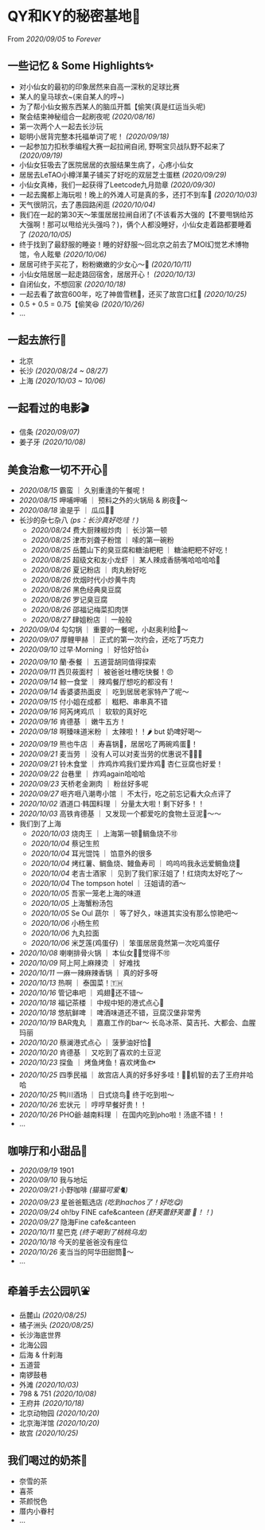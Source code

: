 # QY和KY的秘密基地🧡
From _2020/09/05_ to _Forever_

## 一些记忆 & Some Highlights✨
- 对小仙女的最初的印象居然来自高一深秋的足球比赛
- 某人的皇马球衣~(来自某人的哼~)
- 为了帮小仙女搬东西某人的脑瓜开瓢【偷笑(真是红运当头呢)
- 聚会结束神秘组合一起刷夜呢 _(2020/08/16)_
- 第一次两个人一起去长沙玩
- 聪明小居背完整本托福单词了呢！ _(2020/09/18)_
- 一起参加力扣秋季编程大赛一起拉闸自闭, 野啊宝贝战队野不起来了 _(2020/09/19)_
- 小仙女狂吸去了医院居居的衣服结果生病了，心疼小仙女
- 居居去LeTAO小樽洋菓子铺买了好吃的双层芝士蛋糕 _(2020/09/29)_
- 小仙女真棒，我们一起获得了Leetcode九月勋章 _(2020/09/30)_
- 一起去魔都上海玩啦！晚上的外滩人可是真的多，还打不到车🚗 _(2020/10/03)_
- 天气很阴沉，去了愚园路闲逛  _(2020/10/04)_
- 我们在一起的第30天～笨蛋居居拉闸自闭了(不该看苏大强的【不要甩锅给苏大强啊！那可以甩给光头强吗？)，俩个人都没睡好，小仙女走着路都要睡着了 _(2020/10/05)_
- 终于找到了最舒服的睡姿！睡的好舒服～回北京之前去了MOI幻觉艺术博物馆，令人眩晕 _(2020/10/06)_
- 居居可终于买花了，粉粉嫩嫩的少女心～💐 _(2020/10/11)_
- 小仙女陪居居一起走路回宿舍，居居开心！ _(2020/10/13)_
- 自闭仙女，不想回家 _(2020/10/18)_
- 一起去看了故宫600年，吃了神兽雪糕🍦，还买了故宫口红💄 _(2020/10/25)_
- 0.5 + 0.5 = 0.75【偷笑😆 _(2020/10/26)_
- ...

## 一起去旅行🧳
- 北京
- 长沙 _(2020/08/24 ~ 08/27)_
- 上海 _(2020/10/03 ~ 10/06)_

## 一起看过的电影🎬
- 信条 _(2020/09/07)_
- 姜子牙 _(2020/10/08)_

## 美食治愈一切不开心🍜
- _2020/08/15_ 霸蛮 ｜ 久别重逢的午餐呢！
- _2020/08/15_ 呷哺呷哺 ｜ 预料之外的火锅局 & 刷夜🍺～
- _2020/08/18_ 渝是乎 ｜ 瓜瓜🍉🍉
- 长沙的杂七杂八 _(ps：长沙真好吃哇！)_
  - _2020/08/24_ 费大厨辣椒炒肉 ｜ 长沙第一顿 
  - _2020/08/25_ 津市刘聋子粉馆 ｜ 嗦的第一碗粉
  - _2020/08/25_ 岳麓山下的臭豆腐和糖油粑粑 ｜ 糖油粑粑不好吃！
  - _2020/08/25_ 超级文和友小龙虾 ｜ 某人辣成香肠嘴哈哈哈哈🦞
  - _2020/08/26_ 夏记粉店 ｜ 肉丸粉好吃
  - _2020/08/26_ 炊烟时代小炒黄牛肉 
  - _2020/08/26_ 黑色经典臭豆腐 
  - _2020/08/26_ 罗记臭豆腐 
  - _2020/08/26_ 邵福记梅菜扣肉饼 
  - _2020/08/27_ 肆姐粉店 ｜ 一般般 
- _2020/09/04_ 勾勾锅 ｜ 重要的一餐呢，小赵奥利给💪～
- _2020/09/07_ 厚鲤甲赫 ｜ 正式的第一次约会，还吃了巧克力
- _2020/09/10_ 过早·Morning ｜ 好恰好恰👍
- _2020/09/10_ 蘭·泰餐 ｜ 五道营胡同值得探索
- _2020/09/11_ 西贝莜面村 ｜ 被爸爸吐槽吃快餐！😠
- _2020/09/14_ 鲸一食堂 ｜ 辣鸡餐厅想吃的都没有！
- _2020/09/14_ 香婆婆热面皮 ｜ 吃到居居老家特产了呢～
- _2020/09/15_ 付小姐在成都 ｜ 糍粑、串串真不错
- _2020/09/16_ 阿芮烤鸡爪 ｜ 软软的真好吃
- _2020/09/16_ 肯德基 ｜ 嫩牛五方！
- _2020/09/18_ 啊臻味道米粉 ｜ 太辣啦！！🌶️ but 奶啤好喝～
- _2020/09/19_ 熊也牛店 ｜ 寿喜锅🍲，居居吃了两碗鸡蛋🥚！
- _2020/09/21_ 麦当劳 ｜ 没有人可以对麦当劳的优惠说不🙅🙅‍♂️
- _2020/09/21_ 铃木食堂 ｜ 炸鸡炸鸡我们爱炸鸡🍗 杏仁豆腐也好爱！
- _2020/09/22_ 台巷里 ｜ 炸鸡again哈哈哈
- _2020/09/23_ 天桥老金涮肉 ｜ 粉丝好多呢
- _2020/09/27_ 咂齐咂八潮粤小馆 ｜ 不太行，吃之前忘记看大众点评了
- _2020/10/02_ 酒道口·韩国料理 ｜ 分量太大啦！剩下好多！！
- _2020/10/03_ 高铁肯德基 ｜ 又发现一个都爱吃的食物土豆泥🥔～～
- 我们到了上海
  - _2020/10/03_ 烧肉王 ｜ 上海第一顿🥩鲷鱼烧不🉑️
  - _2020/10/04_ 蔡记生煎
  - _2020/10/04_ 耳光馄饨 ｜ 馅意外的很多
  - _2020/10/04_ 烤红薯、鲷鱼烧、鳗鱼寿司 ｜ 呜呜呜我永远爱鲷鱼烧🍡
  - _2020/10/04_ 老吉士酒家 ｜ 见到了我们家汪姐了！红烧肉太好吃了～
  - _2020/10/04_ The tompson hotel ｜ 汪姐请的酒～
  - _2020/10/05_ 吾家一笼老上海的味道
  - _2020/10/05_ 上海蟹粉汤包
  - _2020/10/05_ Se Oul 蔬尔 ｜ 等了好久，味道其实没有那么惊艳吧～
  - _2020/10/06_ 小杨生煎 
  - _2020/10/06_ 九丸拉面
  - _2020/10/06_ 米芝莲(鸡蛋仔) ｜ 笨蛋居居竟然第一次吃鸡蛋仔 
- _2020/10/08_ 喇喇排骨火锅 ｜ 本仙女🧚‍♀️觉得不🉑️
- _2020/10/09_ 阿上阿上麻辣烫 ｜ 好难找
- _2020/10/11_ 一麻一辣麻辣香锅 ｜ 真的好多呀
- _2020/10/13_ 热啊 ｜ 泰国菜！🇹🇭
- _2020/10/16_ 管记串吧 ｜ 鸡翅🍗还不错～
- _2020/10/18_ 福记茶楼 ｜ 中规中矩的港式点心🥧
- _2020/10/18_ 悠航鲜啤 ｜ 啤酒味道还不错，豆腐汉堡非常秀
- _2020/10/19_ BAR鬼丸 ｜ 嘉嘉工作的bar～ 长岛冰茶、莫吉托、大都会、血腥玛丽
- _2020/10/20_ 蔡澜港式点心 ｜ 菠萝油好恰🍞
- _2020/10/20_ 肯德基 ｜ 又吃到了喜欢的土豆泥
- _2020/10/23_ 探鱼 ｜ 烤鱼烤鱼！喜欢烤鱼🐟
- _2020/10/25_ 四季民福 ｜ 故宫店人真的好多好多哇！🧚‍♀️机智的去了王府井哈哈
- _2020/10/25_ 鸭川酒场 ｜ 日式烧鸟🍢 终于吃到啦～
- _2020/10/26_ 宏状元 ｜ 哼哼早餐好贵！！
- _2020/10/26_ PHO爺·越南料理 ｜ 在国内吃到pho啦！汤底不错！！
- ...

## 咖啡厅和小甜品🍰
- _2020/09/19_ 1901
- _2020/09/10_ 我与地坛
- _2020/09/21_ 小野咖啡 _(猫猫可爱🐈)_
- _2020/09/23_ 星爸爸甄选店 _(吃到nachos了！好吃😋)_
- _2020/09/24_ oh!by FINE cafe&canteen _(舒芙蕾舒芙蕾 🍮！！)_
- _2020/09/27_ 隐海Fine cafe&canteen
- _2020/10/11_ 星巴克 _(终于喝到了桃桃乌龙)_
- _2020/10/18_ 今天的星爸爸没有座位
- _2020/10/26_  麦当当的阿华田甜筒🍦～
- ...

## 牵着手去公园叭⛲️
- 岳麓山 _(2020/08/25)_
- 橘子洲头 _(2020/08/25)_
- 长沙海底世界
- 北海公园
- 后海 & 什刹海
- 五道营
- 南锣鼓巷
- 外滩 _(2020/10/03)_
- 798 & 751 _(2020/10/08)_
- 王府井 _(2020/10/18)_
- 北京动物园 _(2020/10/20)_
- 北京海洋馆 _(2020/10/20)_
- 故宫 _(2020/10/25)_

## 我们喝过的奶茶🥛
- 奈雪的茶
- 喜茶
- 茶颜悦色
- 厝内小眷村
- ...
